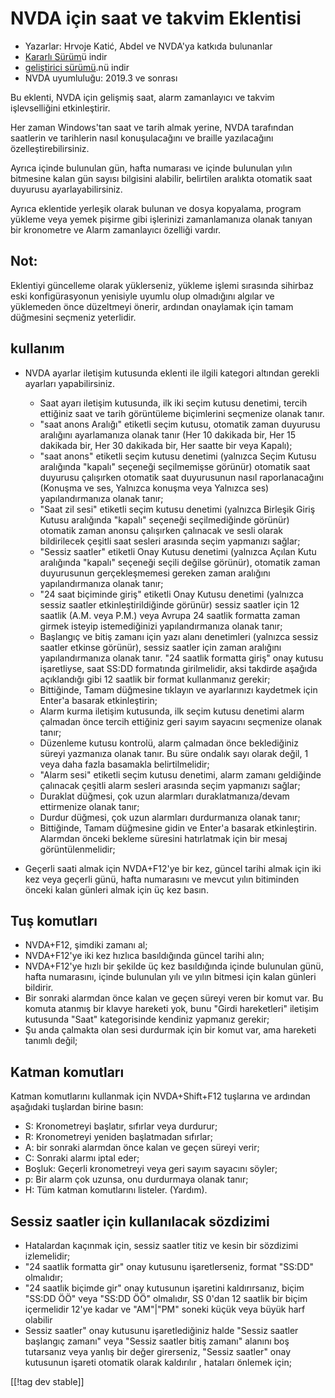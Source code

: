 # NVDA için saat ve takvim Eklentisi #

* Yazarlar: Hrvoje Katić, Abdel ve NVDA'ya katkıda bulunanlar
* [Kararlı Sürüm][1]ü indir
* [geliştirici sürümü][2].nü indir
* NVDA uyumluluğu: 2019.3 ve sonrası

Bu eklenti, NVDA için gelişmiş saat, alarm zamanlayıcı ve takvim
işlevselliğini etkinleştirir.

Her zaman Windows'tan saat ve tarih almak yerine, NVDA tarafından saatlerin
ve tarihlerin nasıl konuşulacağını ve braille yazılacağını
özelleştirebilirsiniz.

Ayrıca içinde bulunulan gün, hafta numarası ve içinde bulunulan yılın
bitmesine kalan gün sayısı bilgisini alabilir, belirtilen aralıkta otomatik
saat duyurusu ayarlayabilirsiniz.

Ayrıca eklentide yerleşik olarak bulunan ve dosya kopyalama, program yükleme
veya yemek pişirme gibi işlerinizi zamanlamanıza olanak tanıyan bir
kronometre ve Alarm zamanlayıcı özelliği vardır.

## Not:

Eklentiyi güncelleme olarak yüklerseniz, yükleme işlemi sırasında sihirbaz
eski konfigürasyonun yenisiyle uyumlu olup olmadığını algılar ve yüklemeden
önce düzeltmeyi önerir, ardından onaylamak için tamam düğmesini seçmeniz
yeterlidir.

## kullanım

* NVDA ayarlar iletişim kutusunda eklenti ile ilgili kategori altından
  gerekli ayarları yapabilirsiniz.

    * Saat ayarı iletişim kutusunda, ilk iki seçim kutusu denetimi, tercih
      ettiğiniz saat ve tarih görüntüleme biçimlerini seçmenize olanak
      tanır.
    * "saat anons Aralığı" etiketli seçim kutusu, otomatik zaman duyurusu
      aralığını ayarlamanıza olanak tanır (Her 10 dakikada bir, Her 15
      dakikada bir, Her 30 dakikada bir, Her saatte bir veya Kapalı);
    * "saat anons" etiketli seçim kutusu denetimi (yalnızca Seçim Kutusu
      aralığında "kapalı" seçeneği seçilmemişse görünür) otomatik saat
      duyurusu çalışırken otomatik saat duyurusunun nasıl raporlanacağını
      (Konuşma ve ses, Yalnızca konuşma veya Yalnızca ses) yapılandırmanıza
      olanak tanır;
    * "Saat zil sesi" etiketli seçim kutusu denetimi (yalnızca Birleşik
      Giriş Kutusu aralığında "kapalı" seçeneği seçilmediğinde görünür)
      otomatik zaman anonsu çalışırken çalınacak ve sesli olarak
      bildirilecek çeşitli saat sesleri arasında seçim yapmanızı sağlar;
    * "Sessiz saatler" etiketli Onay Kutusu denetimi (yalnızca Açılan Kutu
      aralığında "kapalı" seçeneği seçili değilse görünür), otomatik zaman
      duyurusunun gerçekleşmemesi gereken zaman aralığını yapılandırmanıza
      olanak tanır;
    * "24 saat biçiminde giriş" etiketli Onay Kutusu denetimi (yalnızca
      sessiz saatler etkinleştirildiğinde görünür) sessiz saatler için 12
      saatlik (A.M. veya P.M.) veya Avrupa 24 saatlik formatta zaman girmek
      isteyip istemediğinizi yapılandırmanıza olanak tanır;
    * Başlangıç ve bitiş zamanı için yazı alanı denetimleri (yalnızca sessiz
      saatler etkinse görünür), sessiz saatler için zaman aralığını
      yapılandırmanıza olanak tanır. "24 saatlik formatta giriş" onay kutusu
      işaretliyse, saat SS:DD formatında girilmelidir, aksi takdirde aşağıda
      açıklandığı gibi 12 saatlik bir format kullanmanız gerekir;
    * Bittiğinde, Tamam düğmesine tıklayın ve ayarlarınızı kaydetmek için
      Enter'a basarak etkinleştirin;
    * Alarm kurma iletişim kutusunda, ilk seçim kutusu denetimi alarm
      çalmadan önce tercih ettiğiniz geri sayım sayacını seçmenize olanak
      tanır;
    * Düzenleme kutusu kontrolü, alarm çalmadan önce beklediğiniz süreyi
      yazmanıza olanak tanır. Bu süre ondalık sayı olarak değil, 1 veya daha
      fazla basamakla belirtilmelidir;
    * "Alarm sesi" etiketli seçim kutusu denetimi, alarm zamanı geldiğinde
      çalınacak çeşitli alarm sesleri arasında seçim yapmanızı sağlar;
    * Duraklat düğmesi, çok uzun alarmları duraklatmanıza/devam ettirmenize
      olanak tanır;
    * Durdur düğmesi, çok uzun alarmları durdurmanıza olanak tanır;
    * Bittiğinde, Tamam düğmesine gidin ve Enter'a basarak
      etkinleştirin. Alarmdan önceki bekleme süresini hatırlatmak için bir
      mesaj görüntülenmelidir;

* Geçerli saati almak için NVDA+F12'ye bir kez, güncel tarihi almak için iki
  kez veya geçerli günü, hafta numarasını ve mevcut yılın bitiminden önceki
  kalan günleri almak için üç kez basın.

## Tuş komutları

* NVDA+F12, şimdiki zamanı al;
* NVDA+F12'ye iki kez hızlıca basıldığında güncel tarihi alın;
* NVDA+F12'ye hızlı bir şekilde üç kez basıldığında içinde bulunulan günü,
  hafta numarasını, içinde bulunulan yılı ve yılın bitmesi için kalan
  günleri bildirir.
* Bir sonraki alarmdan önce kalan ve geçen süreyi veren bir komut var. Bu
  komuta atanmış bir klavye hareketi yok, bunu "Girdi hareketleri" iletişim
  kutusunda  "Saat" kategorisinde kendiniz yapmanız gerekir;
* Şu anda çalmakta olan sesi durdurmak için bir komut var, ama hareketi
  tanımlı değil;

## Katman komutları

Katman komutlarını kullanmak için NVDA+Shift+F12 tuşlarına ve ardından
aşağıdaki tuşlardan birine basın:

* S: Kronometreyi başlatır, sıfırlar veya durdurur;
* R: Kronometreyi yeniden başlatmadan sıfırlar;
* A: bir sonraki alarmdan önce kalan ve geçen süreyi verir;
* C: Sonraki alarmı iptal eder;
* Boşluk: Geçerli kronometreyi veya geri sayım sayacını söyler;
* p: Bir alarm çok uzunsa, onu durdurmaya olanak tanır;
* H: Tüm katman komutlarını listeler. (Yardım).

## Sessiz saatler için kullanılacak sözdizimi

* Hatalardan kaçınmak için, sessiz saatler titiz ve kesin bir sözdizimi
  izlemelidir;
* "24 saatlik formatta gir" onay kutusunu işaretlerseniz, format "SS:DD"
  olmalıdır;
* "24 saatlik biçimde gir" onay kutusunun işaretini kaldırırsanız, biçim
  "SS:DD ÖÖ" veya "SS:DD ÖÖ" olmalıdır, SS 0'dan 12 saatlik bir biçim
  içermelidir 12'ye kadar ve "AM"|"PM" soneki küçük veya büyük harf olabilir
* Sessiz saatler" onay kutusunu işaretlediğiniz halde "Sessiz saatler
  başlangıç zamanı" veya "Sessiz saatler bitiş zamanı" alanını boş
  tutarsanız veya yanlış bir değer girerseniz, "Sessiz saatler" onay
  kutusunun işareti otomatik olarak kaldırılır , hataları önlemek için;

[[!tag dev stable]]

[1]: https://addons.nvda-project.org/files/get.php?file=cac

[2]: https://addons.nvda-project.org/files/get.php?file=cac-dev
